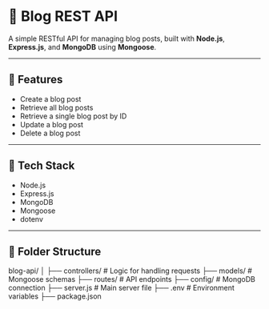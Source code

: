# 📝 Blog REST API

A simple RESTful API for managing blog posts, built with **Node.js**, **Express.js**, and **MongoDB** using **Mongoose**.

---

## 🚀 Features

- Create a blog post
- Retrieve all blog posts
- Retrieve a single blog post by ID
- Update a blog post
- Delete a blog post

---

## 🧱 Tech Stack

- Node.js
- Express.js
- MongoDB
- Mongoose
- dotenv

---

## 📁 Folder Structure

blog-api/
│
├── controllers/ # Logic for handling requests
├── models/ # Mongoose schemas
├── routes/ # API endpoints
├── config/ # MongoDB connection
├── server.js # Main server file
├── .env # Environment variables
├── package.json

